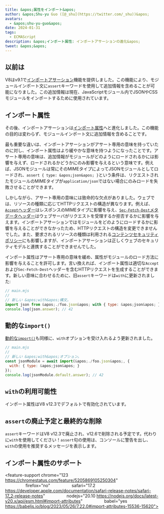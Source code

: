 ```yaml
---
title: &apos;属性をインポート&apos;
author: &apos;Shu-yu Guo ([@_shu](https://twitter.com/_shu))&apos;
avatars:
  - &apos;shu-yu-guo&apos;
date: 2024-01-31
tags:
  - ECMAScript
description: &apos;インポート属性: インポートアサーションの進化&apos;
tweet: &apos;&apos;
---
```


## 以前は

V8はv9.1で[インポートアサーション](https://chromestatus.com/feature/5765269513306112)機能を提供しました。この機能により、モジュールインポート文に`assert`キーワードを使用して追加情報を含めることが可能になりました。この追加情報は現在、JavaScriptモジュール内でJSONやCSSモジュールをインポートするために使用されています。

<!--truncate-->
## インポート属性

その後、インポートアサーションは[インポート属性](https://github.com/tc39/proposal-import-attributes)へと進化しました。この機能の目的は変わらず、モジュールインポート文に追加情報を含めることです。

最も重要な違いは、インポートアサーションがアサート専用の意味を持っていたのに対し、インポート属性はより緩やかな意味を持つようになったことです。アサート専用の意味は、追加情報がモジュールがどのようにロードされるかには影響を与えず、ロードされるかどうかにのみ影響を与えるという意味です。例えば、JSONモジュールは常にそのMIMEタイプによってJSONモジュールとしてロードされ、`assert { type: &apos;json&apos; }`という条件は、リクエストされたモジュールのMIMEタイプが`application/json`ではない場合にのみロードを失敗させることができます。

しかしながら、アサート専用の意味には致命的な欠点がありました。ウェブでは、リソースの種類に応じてHTTPリクエストの構造が異なります。例えば、[`Accept`ヘッダー](https://developer.mozilla.org/en-US/docs/Web/HTTP/Headers/Accept)はレスポンスのMIMEタイプに影響を与え、[`Sec-Fetch-Dest`メタデータヘッダー](https://web.dev/articles/fetch-metadata)はウェブサーバがリクエストを受理するか拒否するかに影響を与えます。インポートアサーションではモジュールをどのようにロードするかに影響を与えることができなかったため、HTTPリクエストの構造を変更できませんでした。また、要求されるリソースの種類は利用される[コンテンツセキュリティポリシー](https://developer.mozilla.org/en-US/docs/Web/HTTP/CSP)にも影響しますが、インポートアサーションは正しくウェブのセキュリティモデルと連携することができませんでした。

インポート属性はアサート専用の意味を緩め、属性がモジュールのロード方法に影響を与えることを許可します。言い換えれば、インポート属性は適切な`Accept`および`Sec-Fetch-Dest`ヘッダーを含むHTTPリクエストを生成することができます。新しい意味に合わせるために、旧`assert`キーワードは`with`に更新されました:

```javascript
// main.mjs
//
// 新しい &apos;with&apos;構文。
import json from &apos;./foo.json&apos; with { type: &apos;json&apos; };
console.log(json.answer); // 42
```

## 動的な`import()`

[動的な`import()`](https://v8.dev/features/dynamic-import#dynamic)も同様に、`with`オプションを受け入れるよう更新されました。

```javascript
// main.mjs
//
// 新しい &apos;with&apos;オプション。
const jsonModule = await import(&apos;./foo.json&apos;, {
  with: { type: &apos;json&apos; }
});
console.log(jsonModule.default.answer); // 42
```

## `with`の利用可能性

インポート属性はV8 v12.3でデフォルトで有効化されています。

## `assert`の廃止予定と最終的な削除

`assert`キーワードはV8 v12.3で廃止され、v12.6で削除される予定です。代わりに`with`を使用してください！`assert`句の使用は、コンソールに警告を出し、`with`の使用を推奨するメッセージを表示します。

## インポート属性のサポート

<feature-support chrome="123 https://chromestatus.com/feature/5205869105250304"
                 firefox="no"
                 safari="17.2 https://developer.apple.com/documentation/safari-release-notes/safari-17_2-release-notes"
                 nodejs="20.10 https://nodejs.org/docs/latest-v20.x/api/esm.html#import-attributes"
                 babel="yes https://babeljs.io/blog/2023/05/26/7.22.0#import-attributes-15536-15620"></feature-support>
